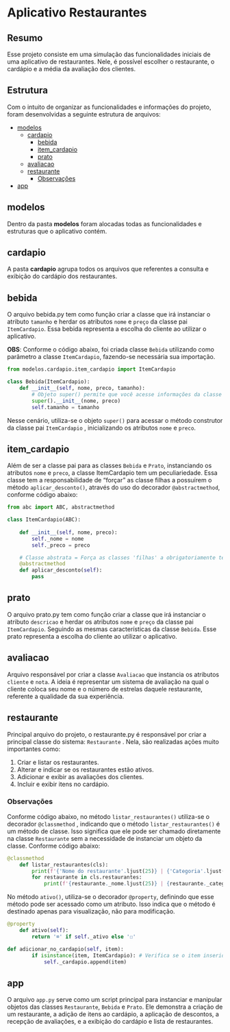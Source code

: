 # Aplicativo Restaurantes


## Resumo



Esse projeto consiste em uma simulação das funcionalidades iniciais de uma aplicativo de restaurantes. Nele, é possível escolher o restaurante, o cardápio e a média da avaliação dos clientes. 

## Estrutura


Com o intuito de organizar as funcionalidades e informações do projeto, foram desenvolvidas a seguinte estrutura de arquivos:

- [modelos](#modelos)
    - [cardapio](#cardapio)
      -   [bebida](#bebida)
        - [item_cardapio](#item_cardapio)
        - [prato](#prato)
  - [avaliacao](#avaliacao)
  - [restaurante](#restaurante)
    - [Observações](#Observações)
- [app](#app)



## modelos



Dentro da pasta **modelos** foram alocadas todas as funcionalidades e estruturas que o aplicativo contém. 

## cardapio



A pasta **cardapio** agrupa todos os arquivos que referentes a consulta e exibição do cardápio dos restaurantes. 

## bebida



O arquivo bebida.py tem como função criar a classe que irá instanciar o atributo `tamanho` e herdar os atributos `nome` e `preço` da classe pai `ItemCardapio`. Essa bebida representa a escolha do cliente ao utilizar o aplicativo. 

**OBS**: Conforme o código abaixo, foi criada classe `Bebida` utilizando como parâmetro a classe `ItemCardapio`, fazendo-se necessária sua importação.

```python
from modelos.cardapio.item_cardapio import ItemCardapio

class Bebida(ItemCardapio):
    def __init__(self, nome, preco, tamanho):
        # Objeto super() permite que você acesse informações da classe ItemCardapio
        super().__init__(nome, preco)
        self.tamanho = tamanho
```

Nesse cenário, utiliza-se o objeto `super()` para acessar o método construtor da classe pai `ItemCardapio` , inicializando os atributos `nome` e `preco`.

## item_cardapio



Além de ser a classe pai para as classes `Bebida` e `Prato`, instanciando os atributos `nome` e `preco`, a classe ItemCardapio tem um peculiariedade. Essa classe tem a responsabilidade de “forçar” as classe filhas a possuírem o método `aplicar_desconto()`, através do uso do decorador `@abstractmethod`, conforme código abaixo:

```python
from abc import ABC, abstractmethod

class ItemCardapio(ABC):
    
    def __init__(self, nome, preco):
        self._nome = nome
        self._preco = preco

    # Classe abstrata = Força as classes 'filhas' a obrigatoriamente terem esse método
    @abstractmethod
    def aplicar_desconto(self):
        pass
```

## prato



O arquivo prato.py tem como função criar a classe que irá instanciar o atributo `descricao` e herdar os atributos `nome` e `preço` da classe pai `ItemCardapio`. Seguindo as mesmas características da classe `Bebida`. Esse prato representa a escolha do cliente ao utilizar o aplicativo. 

## avaliacao



Arquivo responsável por criar a classe `Avaliacao` que instancia os atributos `cliente` e `nota`. A ideia é representar um sistema de avaliação na qual o cliente coloca seu nome e o número de estrelas daquele restaurante, referente a qualidade da sua experiência. 

## restaurante



Principal arquivo do projeto, o restaurante.py é responsável por criar a principal classe do sistema: `Restaurante` . Nela, são realizadas ações muito importantes como: 

1. Criar e listar os restaurantes.
2. Alterar e indicar se os restaurantes estão ativos.
3. Adicionar e exibir as avaliações dos clientes.
4. Incluir e exibir itens no cardápio.

### Observações


Conforme código abaixo, no método `listar_restaurantes()` utiliza-se o decorador `@classmethod` , indicando que o método `listar_restaurantes()` é um método de classe. Isso significa que ele pode ser chamado diretamente na classe `Restaurante` sem a necessidade de instanciar um objeto da classe. Conforme código abaixo:

```python
@classmethod
    def listar_restaurantes(cls):
        print(f'{'Nome do restaurante'.ljust(25)} | {'Categoria'.ljust(25)} | {'Avaliação'.ljust(25)} |{'Status'}')
        for restaurante in cls.restaurantes:
            print(f'{restaurante._nome.ljust(25)} | {restaurante._categoria.ljust(25)} | {str(restaurante.media_avaliacoes).ljust(25)} |{restaurante.ativo}')
```

No método `ativo()`, utiliza-se o decorador `@property`, definindo que esse método pode ser acessado como um atributo. Isso indica que o método é destinado apenas para visualização, não para modificação.

```python
@property
    def ativo(self):
        return '⌧' if self._ativo else '☐'
```

```python
def adicionar_no_cardapio(self, item):
        if isinstance(item, ItemCardapio): # Verifica se o item inserido é uma instância da classe ItemCardapio
            self._cardapio.append(item)
```

## app


O arquivo `app.py` serve como um script principal para instanciar e manipular objetos das classes `Restaurante`, `Bebida` e `Prato`. Ele demonstra a criação de um restaurante, a adição de itens ao cardápio, a aplicação de descontos, a recepção de avaliações, e a exibição do cardápio e lista de restaurantes.
